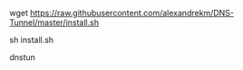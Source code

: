 wget https://raw.githubusercontent.com/alexandrekm/DNS-Tunnel/master/install.sh

sh install.sh

dnstun

